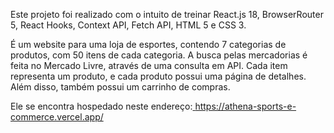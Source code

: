 Este projeto foi realizado com o intuito de treinar React.js 18, BrowserRouter 5, React Hooks, Context API, Fetch API, HTML 5 e CSS 3.

É um website para uma loja de esportes, contendo 7 categorias de produtos, com 50 itens de cada categoria. A busca pelas mercadorias é feita no Mercado Livre, através de uma consulta em API. Cada item representa um produto, e cada produto possui uma página de detalhes. Além disso, também possui um carrinho de compras.

Ele se encontra hospedado neste endereço:<a href=”https://athena-sports-e-commerce.vercel.app/” target="_blank"> https://athena-sports-e-commerce.vercel.app/</a>
